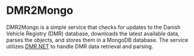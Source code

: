 # DMR2Mongo

DMR2Mongo is a simple service that checks for updates to the Danish Vehicle Registry (DMR) database, downloads the latest available data, parses the objects, and stores them in a MongoDB database. The service utilizes [DMR.NET](https://github.com/j4asper/DMR.NET) to handle DMR data retrieval and parsing.